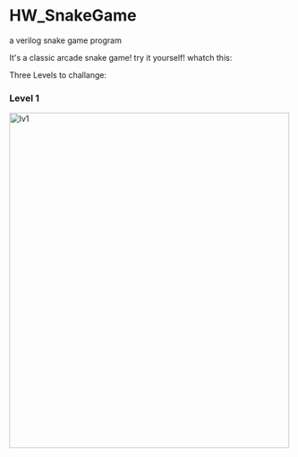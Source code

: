 # HW_SnakeGame
a verilog snake game program

It's a classic arcade snake game! try it yourself!
whatch this:



Three Levels to challange:

### Level 1

<img src="docs/lv1.png" alt="lv1" width="500" height="600">


